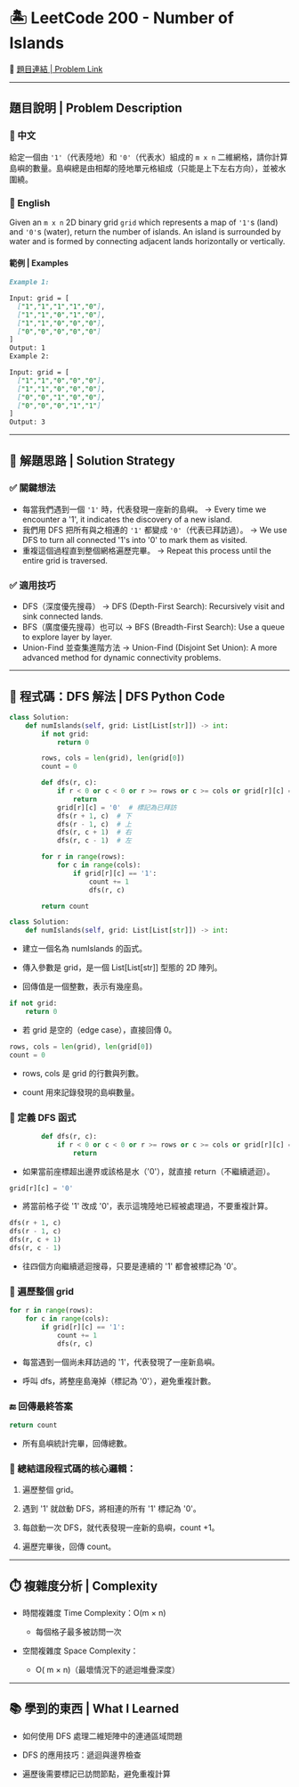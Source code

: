 # 🏝️ LeetCode 200 - Number of Islands

🔗 [題目連結 | Problem Link](https://leetcode.com/problems/number-of-islands/)

---

## 題目說明 | Problem Description

### 📘 中文
給定一個由 `'1'`（代表陸地）和 `'0'`（代表水）組成的 `m x n` 二維網格，請你計算島嶼的數量。島嶼總是由相鄰的陸地單元格組成（只能是上下左右方向），並被水圍繞。

### 📘 English
Given an `m x n` 2D binary grid `grid` which represents a map of `'1'`s (land) and `'0'`s (water), return the number of islands. An island is surrounded by water and is formed by connecting adjacent lands horizontally or vertically.

#### 範例 | Examples
```markdown
Example 1:

Input: grid = [
  ["1","1","1","1","0"],
  ["1","1","0","1","0"],
  ["1","1","0","0","0"],
  ["0","0","0","0","0"]
]
Output: 1
Example 2:

Input: grid = [
  ["1","1","0","0","0"],
  ["1","1","0","0","0"],
  ["0","0","1","0","0"],
  ["0","0","0","1","1"]
]
Output: 3
```

---

## 🧠 解題思路 | Solution Strategy

### ✅ 關鍵想法
- 每當我們遇到一個 `'1'` 時，代表發現一座新的島嶼。
    → Every time we encounter a '1', it indicates the discovery of a new island.
- 我們用 DFS 把所有與之相連的 `'1'` 都變成 `'0'`（代表已拜訪過）。
    → We use DFS to turn all connected '1's into '0' to mark them as visited.
- 重複這個過程直到整個網格遍歷完畢。
    → Repeat this process until the entire grid is traversed.

### ✅ 適用技巧
- DFS（深度優先搜尋）
    → DFS (Depth-First Search): Recursively visit and sink connected lands.
- BFS（廣度優先搜尋）也可以
    → BFS (Breadth-First Search): Use a queue to explore layer by layer.
- Union-Find 並查集進階方法
    → Union-Find (Disjoint Set Union): A more advanced method for dynamic connectivity problems.

---

## 🔁 程式碼：DFS 解法 | DFS Python Code

```python
class Solution:
    def numIslands(self, grid: List[List[str]]) -> int:
        if not grid:
            return 0

        rows, cols = len(grid), len(grid[0])
        count = 0

        def dfs(r, c):
            if r < 0 or c < 0 or r >= rows or c >= cols or grid[r][c] == '0':
                return
            grid[r][c] = '0'  # 標記為已拜訪
            dfs(r + 1, c)  # 下
            dfs(r - 1, c)  # 上
            dfs(r, c + 1)  # 右
            dfs(r, c - 1)  # 左

        for r in range(rows):
            for c in range(cols):
                if grid[r][c] == '1':
                    count += 1
                    dfs(r, c)

        return count
```

```python
class Solution:
    def numIslands(self, grid: List[List[str]]) -> int:
```
- 建立一個名為 numIslands 的函式。

- 傳入參數是 grid，是一個 List[List[str]] 型態的 2D 陣列。

- 回傳值是一個整數，表示有幾座島。

```python
if not grid:
    return 0
```
- 若 grid 是空的（edge case），直接回傳 0。

```python
rows, cols = len(grid), len(grid[0])
count = 0
```
- rows, cols 是 grid 的行數與列數。

- count 用來記錄發現的島嶼數量。

### 🌊 定義 DFS 函式
```python
        def dfs(r, c):
            if r < 0 or c < 0 or r >= rows or c >= cols or grid[r][c] == '0':
                return
```
- 如果當前座標超出邊界或該格是水（'0'），就直接 return（不繼續遞迴）。

```python
grid[r][c] = '0'
```
- 將當前格子從 '1' 改成 '0'，表示這塊陸地已經被處理過，不要重複計算。

```python
dfs(r + 1, c)
dfs(r - 1, c)
dfs(r, c + 1)
dfs(r, c - 1)
```
- 往四個方向繼續遞迴搜尋，只要是連續的 '1' 都會被標記為 '0'。

### 🔁 遍歷整個 grid
```python
for r in range(rows):
    for c in range(cols):
        if grid[r][c] == '1':
            count += 1
            dfs(r, c)
```
- 每當遇到一個尚未拜訪過的 '1'，代表發現了一座新島嶼。

- 呼叫 dfs，將整座島淹掉（標記為 '0'），避免重複計數。

### 🔚 回傳最終答案
```python
return count
```
- 所有島嶼統計完畢，回傳總數。

### 📌 總結這段程式碼的核心邏輯：
1. 遍歷整個 grid。

2. 遇到 '1' 就啟動 DFS，將相連的所有 '1' 標記為 '0'。

3. 每啟動一次 DFS，就代表發現一座新的島嶼，count +1。

4. 遍歷完畢後，回傳 count。

---

## ⏱️ 複雜度分析 | Complexity
- 時間複雜度 Time Complexity：O(m × n)

    - 每個格子最多被訪問一次

- 空間複雜度 Space Complexity：

    - O( m × n)（最壞情況下的遞迴堆疊深度）

---

## 📚 學到的東西 | What I Learned
- 如何使用 DFS 處理二維矩陣中的連通區域問題

- DFS 的應用技巧：遞迴與邊界檢查

- 遍歷後需要標記已訪問節點，避免重複計算

